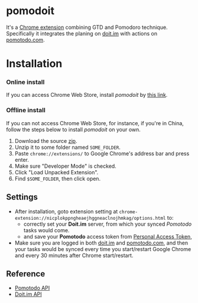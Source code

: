 
pomodoit
========

It's a [Chrome extension] combining GTD and Pomodoro technique. Specifically it integrates the planing on [doit.im] with actions on [pomotodo.com].


# Installation

### Online install

If you can access Chrome Web Store, install _pomodoit_ by [this link][Chrome extension].

### Offline install

If you can not access Chrome Web Store, for instance, if you're in China, follow the steps below to install _pomodoit_ on your own.

1. Download the source [zip](https://github.com/jinntrance/pomodoit/archive/master.zip).
2. Unzip it to some folder named `SOME_FOLDER`.
3. Paste `chrome://extensions/` to Google Chrome's address bar and press enter.
4. Make sure "Developer Mode" is checked.
5. Click "Load Unpacked Extension".
6. Find `$SOME_FOLDER`, then click open.

## Settings

* After installation, goto extension setting at 
  `chrome-extension://nicplokppngheaejhggneaclnojhmkag/options.html` 
  to: 
  * correctly set your **Doit.im** server, from which your synced _Pomotodo_ tasks would come. 
  * and save your **Pomotodo** access token from [Personal Access Token](https://pomotodo.com/developer), 
* Make sure you are logged in both [doit.im] and [pomotodo.com], and then your tasks would be synced every time you start/restart Google Chrome and every 30 minutes after Chrome start/restart.


## Reference

- [Pomotodo API](https://pomotodo.github.io/api-doc/)
- [Doit.im API](http://help.doitim.com/topics/1902)

<script type="text/javascript" src="http://www.josephjctang.com/assets/js/analytics.js" async="async"></script>

[doit.im]: http://doit.im/
[pomotodo.com]: https://pomotodo.com/
[Chrome extension]: https://chrome.google.com/webstore/detail/nicplokppngheaejhggneaclnojhmkag/
